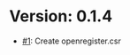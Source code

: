 # Version: 0.1.4

* [#1](https://github.com/ConductionNL/openregister/pull/1): Create openregister.csr
